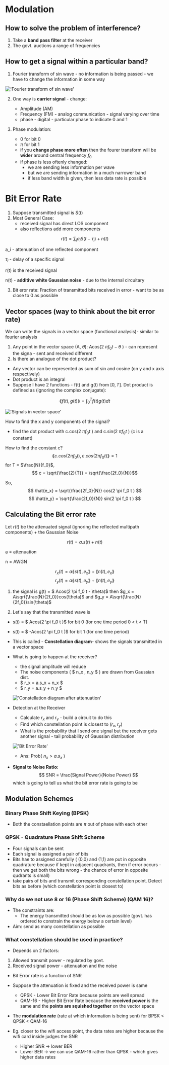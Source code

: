 # Modulation
## How to solve the problem of interference?
1. Take a **band pass filter** at the receiver
2. The govt. auctions a range of frequencies

## How to get a signal within a particular band?
1. Fourier transform of sin wave - no information is being passed - we have to change the information in some way

!['Fourier transform of sin wave'](sin.png "Sin wave of fourier transform")

2. One way is **carrier signal** - change:
    - Amplitude (AM)
    - Frequency (FM) - analog communication - signal varying over time
    - phase  - digital  - particular phase to indicate 0 and 1

3. Phase modulation:
    - 0 for bit 0
    - $\pi$ for bit 1
    - if you **change phase more often** then the fourer transform will be **wider** around central frequency $f_0$
    - if phase is less oftenly changed:
        - we are sending less information per wave 
        - but we are sending information in a much narrower band
        - if less band width is given, then less data rate is possible
    
# Bit Error Rate
1. Suppose transmitted signal is $S(t)$
2. Most General Case:
    - received signal has direct LOS component
    - also reflections add more components
    
$$r(t) = \sum_{i} a_i S(t - \tau_{i}) + n(t)$$

a_i - attenuation of one reflected component

$\tau_{i}$ - delay of a specific signal

r(t) is the received signal

n(t) - **additive white Gaussian noise** - due to the internal circuitary

3. Bit eror rate: Fraction of transmitted bits received in error - want to be as close to 0 as possible

## Vector spaces (way to think about the bit error rate)
We can write the signals in a vector space (functional analysis)- similar to fourier analysis

1. Any point in the vector space (A, $\theta$): Acos(2 $\pi f_0t - \theta$ ) - can represent the signa - sent and received different
2. Is there an analogue of the dot product?
- Any vector can be represented as sum of sin and cosine (on y and x axis respectively)
- Dot product is an integral
- Suppose I have 2 functions - f(t) and g(t) from $[0,T]$. Dot product is defined as (ignoring the complex conjugate):

$$ \lang f(t), g(t) \rang = \int_{0}^{T} f(t)g(t) dt $$

!['Signals in vector space'](vector_space.png "Signals in vector space")

How to find the x and y components of the signal?
- find the dot product with c.cos(2 $\pi f_0 t$ ) and c.sin(2 $\pi f_0 t$ ) (c is a constant)

How to find the constant c?
$$ \lang c.cos(2 \pi f_0 t ), c.cos(2 \pi f_0 t ) \rang  = 1 $$
for T = $\frac{N}{f_0}$,
$$ c = \sqrt{\frac{2}{T}} = \sqrt{\frac{2f_0}{N}}$$

So, 
$$ \hat{e_x} = \sqrt{\frac{2f_0}{N}} cos(2 \pi f_0 t ) $$
$$ \hat{e_y} = \sqrt{\frac{2f_0}{N}} sin(2 \pi f_0 t ) $$

## Calculating the Bit error rate
Let $r(t)$ be the attenuated signal (ignoring the reflected multipath components) + the Gaussian Noise

$$ r(t) = a.s(t) + n(t) $$

a = attenuation 

n = AWGN

$$ r_x(t) = a \lang s(t), e_x \rang + \lang n(t), e_x \rang $$
$$ r_y(t) = a \lang s(t), e_y \rang + \lang n(t), e_y \rang $$

1. the signal is g(t) = $ Acos(2 \pi f_0 t - \theta)$ then $g_x = A\sqrt{\frac{N}{2f_0}}cos(\theta)$ and $g_y = A\sqrt{\frac{N}{2f_0}}sin(\theta)$

2. Let's say that the transmitted wave is 
- s(t) = $ Acos(2 \pi f_0 t )$ for bit 0 (for one time period 0 < t < T)
- s(t) = $ -Acos(2 \pi f_0 t )$ for bit 1 (for one time period)
- This is called - **Constellation diagram**- shows the signals transmitted in a vector space
- What is going to happen at the receiver?
    - the signal amplitude will reduce 
    - The noise components ( $ n_x , n_y $ ) are drawn from  Gaussian dist.
    - $ r_x = a.s_x + n_x $
    - $ r_y = a.s_y + n_y $

    !['Constellation diagram after attenuation'](const_diagram.png "Constellation diagram after attenuation")

- Detection at the Receiver
    - Calculate $r_x$ and $r_y$ - build a circuit to do this
    - Find which constellation point is closest to $(r_x, r_y)$
    - What is the probability that I send one signal but the receiver gets another signal - tail probability of Gaussian distribution

    !['Bit Error Rate'](bit_error.png "Bit Error Rate")

    - Ans: Prob( $n_x > a.s_x$ )
    
- **Signal to Noise Ratio:**
$$ SNR = \frac{Signal Power}{Noise Power} $$
which is going to tell us what the bit error rate is going to be

## Modulation Schemes

### Binary Phase Shift Keying (BPSK)
- Both the constaellation points are $\pi$ out of phase with each other

### QPSK - Quadrature Phase Shift Scheme
- Four signals can be sent
- Each signal is assigned a pair of bits
- Bits hae to assigned carefully ( (0,0) and (1,1) are put in opposite quadrature because if kept in adjacent quadrants, then if error occurs - then we get both the bits wrong - the chance of error in opposite qudrants is small)
- take pairs of bits and transmit corresponding constellation point. Detect bits as before (which constellation point is closest to)

### Why do we not use 8 or 16 (Phase Shift Scheme) (QAM 16)?
- The constraints are:
    - The energy transmitted should be as low as possible (govt. has ordered to constrain the energy below a certain level) 
- Aim: send as many constellation as possible

### What constellation should be used in practice?
- Depends on 2 factors:
1. Allowed transmit power - regulated by govt.
2. Received signal power - attenuation and the noise

- Bit Error rate is a function of SNR
- Suppose the attenuation is fixed and the received power is same
    - QPSK - Lower Bit Error Rate because points are well spread
    - QAM-16 - Higher Bit Error Rate because the **received power** is the same and the **points are squished together** on the vector space

- The **modulation rate** (rate at which information is being sent) for BPSK < QPSK < QAM-16 

- Eg. closer to the wifi access point, the data rates are higher because the wifi card inside judges the SNR 
    - Higher SNR $\rightarrow$ lower BER
    - Lower BER $\rightarrow$ we can use QAM-16 rather than QPSK - which gives higher data rates

    











